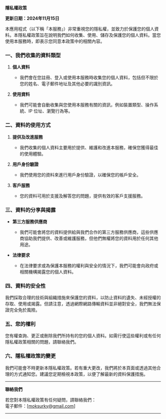 


**隱私權政策**

**更新日期：2024年11月15日**

本應用程式（以下稱「本服務」）非常重視您的隱私權，並致力於保護您的個人資料。本隱私權政策旨在說明我們如何收集、使用、儲存及保護您的個人資料。當您使用本服務時，即表示您同意本政策中的相關內容。

### 一、我們收集的資料類型

1. **個人資料**  
   - 我們會在您註冊、登入或使用本服務時收集您的個人資料，包括但不限於您的姓名、電子郵件地址及其他必要的識別資訊。

2. **使用資料**  
   - 我們可能會自動收集與您使用本服務有關的資訊，例如裝置類型、操作系統、IP 位址、瀏覽行為等。

### 二、資料的使用方式

1. **提供及改進服務**  
   - 我們收集的個人資料主要用於提供、維護和改進本服務，確保您獲得最佳的使用體驗。

2. **用戶身份驗證**  
   - 我們使用您的資料來進行用戶身份驗證，以確保您的帳戶安全。

3. **客戶服務**  
   - 您的資料可用於支援及解答您的問題，提供有效的客戶支援服務。

### 三、資料的分享與揭露

- **第三方服務供應商**  
   - 我們可能會將您的資料提供給與我們合作的第三方服務供應商，這些供應商協助我們提供、改善或維護服務，但他們無權將您的資料用於任何其他用途。
   
- **法律要求**  
   - 在法律要求或為保護本服務的權利與安全的情況下，我們可能會向政府或相關機構揭露您的個人資料。

### 四、資料的安全性

我們採取合理的技術與組織措施來保護您的資料，以防止資料的遺失、未經授權的存取、使用或揭露。但請注意，透過網際網路傳輸資料並非絕對安全，我們無法保證完全免於風險。

### 五、您的權利

您有權查詢、更正或刪除我們所持有的您的個人資料。如需行使這些權利或有任何隱私權政策相關的問題，請聯絡我們。

### 六、隱私權政策的變更

我們可能會不時更新本隱私權政策。若有重大更改，我們將於本頁面或透過其他合理的方式通知您。建議您定期檢視本政策，以便了解最新的資料保護措施。

---

**聯絡我們**

若您對本隱私權政策有任何疑問，請聯絡我們：  
電子郵件：[moksurky@gmail.com]

---

